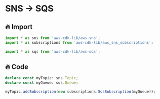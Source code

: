 # SNS -> SQS

## 🔥 Import

```typescript
import * as sns from 'aws-cdk-lib/aws-sns';
import * as subscriptions from 'aws-cdk-lib/aws_sns_subscriptions';

import * as sqs from 'aws-cdk-lib/aws-sqs';
```

## 🔥 Code

```typescript
declare const myTopic: sns.Topic;
declare const myQueue: sqs.Queue;

myTopic.addSubscription(new subscriptions.SqsSubscription(myQueue));
```
